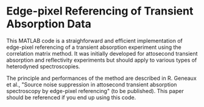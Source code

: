 # Edge-pixel Referencing of Transient Absorption Data
This MATLAB code is a straighforward and efficient implementation of edge-pixel referencing of a transient absorption experiment using the correlation matrix method. It was initially developed for attosecond transient absorption and reflectivity experiments but should apply to various types of heterodyned spectroscopies.

The principle and performances of the method are described in R. Geneaux et al., "Source noise suppression in attosecond transient absorption spectroscopy by edge-pixel referencing" (to be published). This paper should be referenced if you end up using this code.
